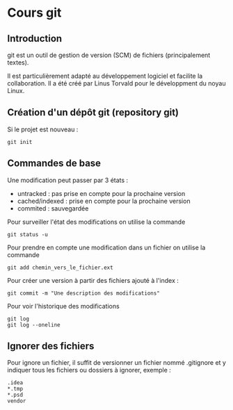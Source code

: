 Cours git
=========

Introduction
------------

git est un outil de gestion de version (SCM) de fichiers (principalement textes).

Il est particulièrement adapté au développement logiciel et facilite la collaboration.
Il a été créé par Linus Torvald pour le développment du noyau Linux.

Création d'un dépôt git (repository git)
----------------------------------------

Si le projet est nouveau :

    git init

Commandes de base
-----------------

Une modification peut passer par 3 états :

* untracked : pas prise en compte pour la prochaine version
* cached/indexed : prise en compte pour la prochaine version
* commited : sauvegardée

Pour surveiller l'état des modifications on utilise la commande

    git status -u
    
Pour prendre en compte une modification dans un fichier on utilise la commande

    git add chemin_vers_le_fichier.ext
    
Pour créer une version à partir des fichiers ajouté à l'index :

    git commit -m "Une description des modifications"
    
Pour voir l'historique des modifications

    git log
    git log --oneline
    
Ignorer des fichiers
--------------------

Pour ignore un fichier, il suffit de versionner un fichier nommé .gitignore
et y indiquer tous les fichiers ou dossiers à ignorer, exemple :

    .idea
    *.tmp
    *.psd
    vendor
    
